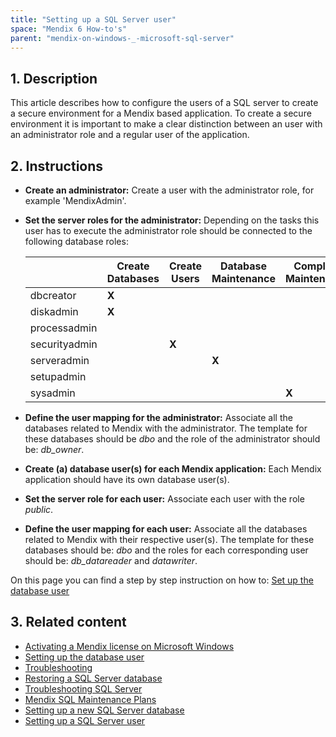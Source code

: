 ```yaml
---
title: "Setting up a SQL Server user"
space: "Mendix 6 How-to's"
parent: "mendix-on-windows-_-microsoft-sql-server"
---
```

## 1. Description

This article describes how to configure the users of a SQL server to create a secure environment for a Mendix based application.
To create a secure environment it is important to make a clear distinction between an user with an administrator role and a regular user of the application.

## 2. Instructions

*   **Create an administrator:** Create a user with the administrator role, for example 'MendixAdmin'.
*   **Set the server roles for the administrator:** Depending on the tasks this user has to execute the administrator role should be connected to the following database roles:

    | | Create Databases | Create Users | Database Maintenance | Complete Maintenance |
    | --- | --- | --- | --- | --- |
    | dbcreator | **X** |  |  | |
    | diskadmin | **X** |  |  | |
    | processadmin |  |  |  | |
    | securityadmin | | **X** |  | |
    | serveradmin |  |  | **X** | |
    | setupadmin |  |  |  | |
    | sysadmin |  |  |  | **X** |

*   **Define the user mapping for the administrator:** Associate all the databases related to Mendix with the administrator. The template for these databases should be _dbo_ and the role of the administrator should be: _db_owner_.
*   **Create (a) database user(s) for each Mendix application:** Each Mendix application should have its own database user(s).
*   **Set the server role for each user:** Associate each user with the role _public_.
*   **Define the user mapping for each user:** Associate all the databases related to Mendix with their respective user(s). The template for these databases should be: _dbo_ and the roles for each corresponding user should be: _db_datareader_ and _datawriter_.

On this page you can find a step by step instruction on how to: [Set up the database user](/howto6/setting-up-the-database-user)

## 3. Related content

*   [Activating a Mendix license on Microsoft Windows](/howto6/activate-a-mendix-license-on-microsoft-windows)
*   [Setting up the database user](/howto6/setting-up-the-database-user)
*   [Troubleshooting](/howto6/troubleshooting)
*   [Restoring a SQL Server database](/howto6/restoring-a-sql-server-database)
*   [Troubleshooting SQL Server](/howto6/troubleshooting-sql-server)
*   [Mendix SQL Maintenance Plans](/howto6/mendix-sql-maintenance-plans)
*   [Setting up a new SQL Server database](/howto6/setting-up-a-new-sql-server-database)
*   [Setting up a SQL Server user](/howto6/setting-up-a-sql-server-user)
